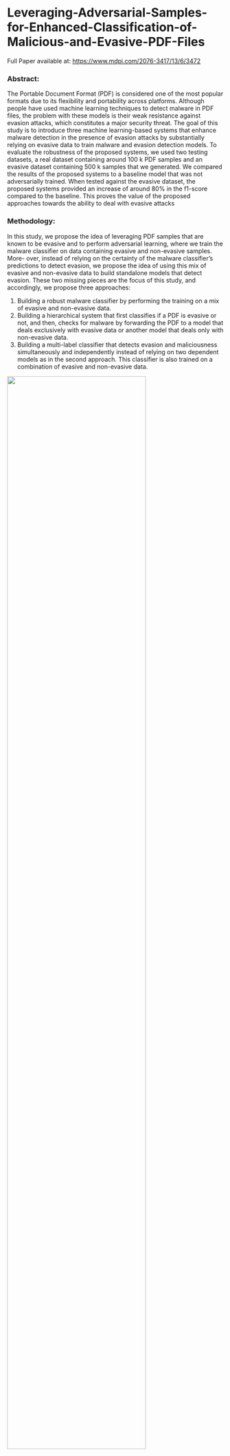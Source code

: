 # Leveraging-Adversarial-Samples-for-Enhanced-Classification-of-Malicious-and-Evasive-PDF-Files

Full Paper available at: https://www.mdpi.com/2076-3417/13/6/3472

### Abstract:
The Portable Document Format (PDF) is considered one of the most popular formats due to its flexibility and portability across platforms. Although people have used machine learning techniques to detect malware in PDF files, the problem with these models is their weak resistance against evasion attacks, which constitutes a major security threat. The goal of this study is to introduce three machine learning-based systems that enhance malware detection in the presence of evasion attacks by substantially relying on evasive data to train malware and evasion detection models. To evaluate the robustness of the proposed systems, we used two testing datasets, a real dataset containing around 100 k PDF samples and an evasive dataset containing 500 k samples that we generated. We compared the results of the proposed systems to a baseline model that was not adversarially trained. When tested against the evasive dataset, the proposed systems provided an increase of around 80% in the f1-score compared to the baseline. This proves the value of the proposed approaches towards the ability to deal with evasive attacks

### Methodology:
In this study, we propose the idea of leveraging PDF samples that are known
to be evasive and to perform adversarial learning, where we
train the malware classifier on data containing evasive and non-evasive samples. More-
over, instead of relying on the certainty of the malware classifier’s predictions to detect
evasion, we propose the idea of using this mix of evasive and non-evasive data to build
standalone models that detect evasion. These two missing pieces are the focus of this study,
and accordingly, we propose three approaches:
1. Building a robust malware classifier by performing the training on a mix of evasive and non-evasive data.
2. Building a hierarchical system that first classifies if a PDF is evasive or not, and then, checks for malware by forwarding the PDF to a model that deals exclusively with evasive data or another model that deals only with non-evasive data.
3. Building a multi-label classifier that detects evasion and maliciousness simultaneously and independently instead of relying on two dependent models as in the second approach. This classifier is also trained on a combination of evasive and non-evasive data.

<img src="https://user-images.githubusercontent.com/79650267/222168753-cacefd62-1aab-4890-8fcd-1920af802ac1.png" width=80%>

To implement these approaches, we collected training data from various sources,
and they fall under two categories: evasive and non-evasive. The training for the components of each system is shown in the figure below.

<img src="https://user-images.githubusercontent.com/79650267/222169479-764fbb0d-715c-4ab5-952a-e95f98bece39.png" width=80%>

### Some Results
We test each of the systems against 2 datasets: 
1. One real dataset (100 k samples) collected from monitoring the network of a university campus.
2. An Evasive dataset (500 k samples) that we generated based on the data that we collected.

We compare the performance of the proposed systems with a baseline that was not adversarially trained to compare.
When testing against the first dataset, all systems perform similarly, which proves that the proposed systems still perform well on classic datasets that are not evasive.

<img src="https://user-images.githubusercontent.com/79650267/222174284-e5639acd-46db-4fab-9c95-8ee173504d0a.png" width=50%>

When testing against the second dataset, we can see the superiority of the proposed approaches compared to the baseline that performs worse than random guessing. 

<img src="https://user-images.githubusercontent.com/79650267/222173674-7517d344-aef2-4570-bfaf-a5b285df792a.png" width=50%>


These results highlight the importance of the suggested approaches and their ability to be resilient against PDF evasion attacks. 

### Citation

Any work that uses the data or code provided should cite the following paper:

***Trad, F.; Hussein, A.; Chehab, A. Leveraging Adversarial Samples for Enhanced Classification of Malicious and Evasive PDF Files. Appl. Sci. 2023, 13, 3472. https://doi.org/10.3390/app13063472***
